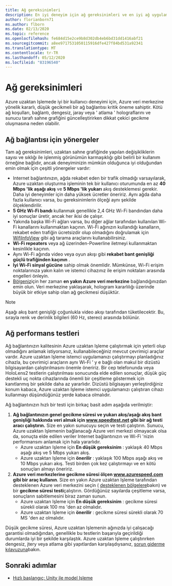 ```yaml
---
title: Ağ gereksinimleri
description: En iyi deneyim için ağ gereksinimleri ve en iyi ağ uygulamaları
author: florianborn71
ms.author: flborn
ms.date: 02/13/2020
ms.topic: reference
ms.openlocfilehash: fe684d15e2ce9b8d302db4eb6bd31dd1416abf21
ms.sourcegitcommit: a8ee9717531050115916dfe427f84bd531a92341
ms.translationtype: MT
ms.contentlocale: tr-TR
ms.lasthandoff: 05/12/2020
ms.locfileid: "83196540"
---
```

# <a name="network-requirements"></a>Ağ gereksinimleri

Azure uzaktan Işlemede iyi bir kullanıcı deneyimi için, Azure veri merkezine yönelik kararlı, düşük gecikmeli bir ağ bağlantısı kritik öneme sahiptir. Kötü ağ koşulları, bağlantı, dengesiz, jaray veya ' atlama ' holograflarını ve sunucu tarafı sahne grafiğini güncelleştirirken dikkat çekici gecikme oluşmasına neden olabilir.

## <a name="guidelines-for-network-connectivity"></a>Ağ bağlantısı için yönergeler

Tam ağ gereksinimleri, uzaktan sahne grafiğinde yapılan değişikliklerin sayısı ve sıklığı ile işlenmiş görünümün karmaşıklığı gibi belirli bir kullanım örneğine bağlıdır, ancak deneyiminizin mümkün olduğunca iyi olduğundan emin olmak için çeşitli yönergeler vardır:

* Internet bağlantınızın, ağda rekabet eden bir trafik olmadığı varsayılarak, Azure uzaktan oluşturma işleminin tek bir kullanıcı oturumunda en az **40 Mbps 'lik aşağı akış** ve **5 Mbps 'lik yukarı** akış desteklemesi gerekir. Daha iyi deneyimler için daha yüksek ücretler öneririz. Aynı ağda daha fazla kullanıcı varsa, bu gereksinimlerin ölçeği aynı şekilde ölçeklendirilir.
* **5 GHz Wi-Fi bandı** kullanmak genellikle 2,4 GHz Wi-Fi bandından daha iyi sonuçlar üretir, ancak her ikisi de çalışır.
* Yakında başka Wi-Fi ağları varsa, bu diğer ağlar tarafından kullanılan Wi-Fi kanallarını kullanmaktan kaçının. Wi-Fi ağınızın kullandığı kanalların, rekabet eden trafiğin ücretsizdir olup olmadığını doğrulamak için [WifiInfoView](https://www.nirsoft.net/utils/wifi_information_view.html) gibi ağ tarama araçlarını kullanabilirsiniz.
* **Wi-Fi repeaters** veya ağ üzerinden-Powerline iletmeyi kullanmaktan kesinlikle kaçının.
* Aynı Wi-Fi ağında video veya oyun akışı gibi **rekabet bant genişliği güçlü trafiğinden kaçının** .
* **Iyi Wi-Fi sinyal gücüne** sahip olmak önemlidir. Mümkünse, Wi-Fi erişim noktalarınıza yakın kalın ve istemci cihazınız ile erişim noktaları arasında engelleri önleyin.
* [Bölgeniz](regions.md)için her zaman **en yakın Azure veri merkezine** bağlandığınızdan emin olun. Veri merkezine yaklaşarak, hologram kararlılığı üzerinde büyük bir etkiye sahip olan ağ gecikmesi düşüktür.

> [!NOTE]
> Aşağı akış bant genişliği çoğunlukla video akışı tarafından tüketilecektir. Bu, sırayla renk ve derinlik bilgileri (60 Hz, stereo) arasında bölünür.

## <a name="network-performance-tests"></a>Ağ performans testleri

Ağ bağlantınızın kalitesinin Azure uzaktan Işleme çalıştırmak için yeterli olup olmadığını anlamak istiyorsanız, kullanabileceğiniz mevcut çevrimiçi araçlar vardır. Azure uzaktan Işleme istemci uygulamanızı çalıştırmayı planladığınız cihazla, bu çevrimiçi araçların aynı Wi-Fi ' y e bağlı olan makul bir dizüstü bilgisayardan çalıştırılmasını önemle öneririz. Bir cep telefonunda veya HoloLens2 testlerin çalıştırılması sonucunda elde edilen sonuçlar, düşük güç destekli uç nokta cihazlarında önemli bir çeşitleme göstermek için kanıtlanmış bir şekilde daha az yararlıdır. Dizüstü bilgisayarı yerleştirdiğiniz konum kabaca, Azure uzaktan Işleme istemci uygulamanızı çalıştıran cihazı kullanmayı düşündüğünüz yerde kabaca olmalıdır.

Ağ bağlantınızın hızlı bir testi için birkaç basit adım aşağıda verilmiştir:

1. **Ağ bağlantınızın genel gecikme süresi ve yukarı akış/aşağı akış bant genişliği hakkında veri almak için www.speedtest.net gibi bir ağ testi aracı çalıştırın.**
Size en yakın sunucuyu seçin ve testi çalıştırın. Sunucu, Azure uzaktan Işlemenin bağlanacağı Azure veri merkezi olmayacak olsa da, sonuçta elde edilen veriler Internet bağlantınızın ve Wi-Fi 'nizin performansını anlamak için hala yararlıdır.
   * Azure uzaktan Işleme için **En düşük gereksinim** : yaklaşık 40 Mbps aşağı akış ve 5 Mbps yukarı akış.
   * Azure uzaktan Işleme için **önerilir** : yaklaşık 100 Mbps aşağı akış ve 10 Mbps yukarı akış.
Testi birden çok kez çalıştırmayı ve en kötü sonuçları almayı öneririz.
1. **Azure veri merkezlerine gecikme süresi ölçen www.azurespeed.com gibi bir araç kullanın**. Size en yakın Azure uzaktan Işleme tarafından desteklenen Azure veri merkezini seçin ( [desteklenen bölgelere](regions.md)bakın) ve bir **gecikme süresi testi**çalıştırın. Gördüğünüz sayılarda çeşitleme varsa, sonuçların sabitlemesini biraz zaman sunun.
   * Azure uzaktan Işleme için **En düşük gereksinim** : gecikme süresi sürekli olarak 100 ms 'den az olmalıdır.
   * Azure uzaktan Işleme için **önerilir** : gecikme süresi sürekli olarak 70 MS 'den az olmalıdır.

Düşük gecikme süresi, Azure uzaktan Işlemenin ağınızda iyi çalışacağı garantisi olmadığından, genellikle bu testlerin başarıyla geçirildiği durumlarda iyi bir şekilde karşılaştık.
Azure uzaktan Işleme çalıştırırken dengesiz, jtery veya atlama gibi yapıtlardan karşılaşdıysanız, [sorun giderme kılavuzuna](../resources/troubleshoot.md)bakın.

## <a name="next-steps"></a>Sonraki adımlar

* [Hızlı başlangıç: Unity ile model Işleme](../quickstarts/render-model.md)
